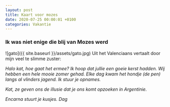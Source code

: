 ```yaml
---
layout: post
title: Kaart voor mozes
date: 2020-07-25 00:00:01 +0100
categories: Vakantie
---
```


### Ik was niet enige die blij van Mozes werd

![gato]({{ site.baseurl }}/assets/gato.jpg)
Uit het Valenciaans vertaalt door mijn veel te slimme zuster:

*Halo kat, hoe gaat het ermee? Ik hoop dat jullie een goeie kerst hadden. Wij hebben een hele mooie zomer gehad. Elke dag kwam het hondje (de pen) langs al vlinders jagend. Ik stuur je opnames.*

*Kat, ze geven ons de illusie dat je ons komt opzoeken in Argentinie.*

*Encarna stuurt je kusjes. Dag*
